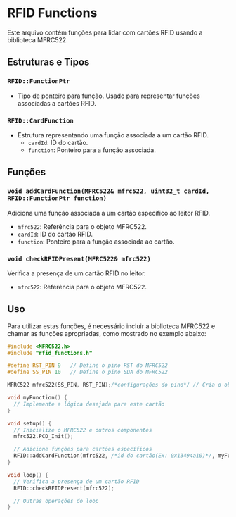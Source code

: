 # RFID Functions

Este arquivo contém funções para lidar com cartões RFID usando a biblioteca MFRC522.

## Estruturas e Tipos

### `RFID::FunctionPtr`

- Tipo de ponteiro para função. Usado para representar funções associadas a cartões RFID.

### `RFID::CardFunction`

- Estrutura representando uma função associada a um cartão RFID.
  - `cardId`: ID do cartão.
  - `function`: Ponteiro para a função associada.

## Funções

### `void addCardFunction(MFRC522& mfrc522, uint32_t cardId, RFID::FunctionPtr function)`

Adiciona uma função associada a um cartão específico ao leitor RFID.

- `mfrc522`: Referência para o objeto MFRC522.
- `cardId`: ID do cartão RFID.
- `function`: Ponteiro para a função associada ao cartão.

### `void checkRFIDPresent(MFRC522& mfrc522)`

Verifica a presença de um cartão RFID no leitor.

- `mfrc522`: Referência para o objeto MFRC522.

## Uso

Para utilizar estas funções, é necessário incluir a biblioteca MFRC522 e chamar as funções apropriadas, como mostrado no exemplo abaixo:

```cpp
#include <MFRC522.h>
#include "rfid_functions.h"

#define RST_PIN 9   // Define o pino RST do MFRC522
#define SS_PIN 10   // Define o pino SDA do MFRC522

MFRC522 mfrc522(SS_PIN, RST_PIN);/*configurações do pino*/ // Cria o objeto MFRC522

void myFunction() {
  // Implemente a lógica desejada para este cartão
}

void setup() {
  // Inicialize o MFRC522 e outros componentes
  mfrc522.PCD_Init();

  // Adicione funções para cartões específicos
  RFID::addCardFunction(mfrc522, /*id do cartão(Ex: 0x13494a10)*/, myFunction);
}

void loop() {
  // Verifica a presença de um cartão RFID
  RFID::checkRFIDPresent(mfrc522);

  // Outras operações do loop
}

